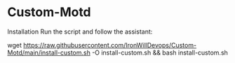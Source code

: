 # Custom-Motd
Installation
Run the script and follow the assistant:

wget https://raw.githubusercontent.com/IronWillDevops/Custom-Motd/main/install-custom.sh -O install-custom.sh && bash install-custom.sh
